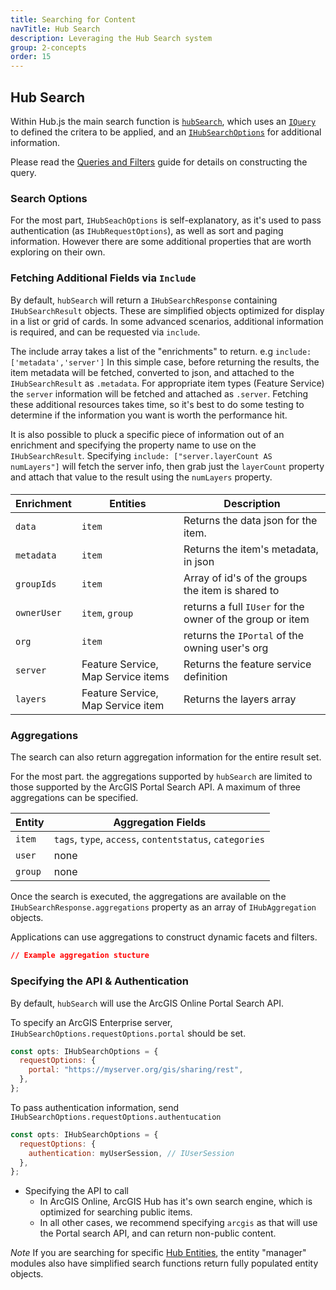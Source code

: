 ```yaml
---
title: Searching for Content
navTitle: Hub Search
description: Leveraging the Hub Search system
group: 2-concepts
order: 15
---
```


## Hub Search

Within Hub.js the main search function is [`hubSearch`](../api/common/hubSearch), which uses an [`IQuery`](../api/common/IQuery) to defined the critera to be applied, and an [`IHubSearchOptions`](../api/common/IHubSearchOptions) for additional information.

Please read the [Queries and Filters](./queries-and-filters) guide for details on constructing the query.

### Search Options

For the most part, `IHubSeachOptions` is self-explanatory, as it's used to pass authentication (as `IHubRequestOptions`), as well as sort and paging information. However there are some additional properties that are worth exploring on their own.

### Fetching Additional Fields via `Include`

By default, `hubSearch` will return a `IHubSearchResponse` containing `IHubSearchResult` objects. These are simplified objects optimized for display in a list or grid of cards. In some advanced scenarios, additional information is required, and can be requested via `include`.

The include array takes a list of the "enrichments" to return. e.g `include: ['metadata','server']` In this simple case, before returning the results, the item metadata will be fetched, converted to json, and attached to the `IHubSearchResult` as `.metadata`. For appropriate item types (Feature Service) the `server` information will be fetched and attached as `.server`. Fetching these additional resources takes time, so it's best to do some testing to determine if the information you want is worth the performance hit.

It is also possible to pluck a specific piece of information out of an enrichment and specifying the property name to use on the `IHubSearchResult`. Specifying `include: ["server.layerCount AS numLayers"]` will fetch the server info, then grab just the `layerCount` property and attach that value to the result using the `numLayers` property.

####

| Enrichment  | Entities                           | Description                                               |
| ----------- | ---------------------------------- | --------------------------------------------------------- |
| `data`      | `item`                             | Returns the data json for the item.                       |
| `metadata`  | `item`                             | Returns the item's metadata, in json                      |
| `groupIds`  | `item`                             | Array of id's of the groups the item is shared to         |
| `ownerUser` | `item`, `group`                    | returns a full `IUser` for the owner of the group or item |
| `org`       | `item`                             | returns the `IPortal` of the owning user's org            |
| `server`    | Feature Service, Map Service items | Returns the feature service definition                    |
| `layers`    | Feature Service, Map Service item  | Returns the layers array                                  |

### Aggregations

The search can also return aggregation information for the entire result set.

For the most part. the aggregations supported by `hubSearch` are limited to those supported by the ArcGIS Portal Search API. A maximum of three aggregations can be specified.

| Entity  | Aggregation Fields                                      |
| ------- | ------------------------------------------------------- |
| `item`  | `tags`, `type`, `access`, `contentstatus`, `categories` |
| `user`  | none                                                    |
| `group` | none                                                    |

Once the search is executed, the aggregations are available on the `IHubSearchResponse.aggregations` property as an array of `IHubAggregation` objects.

Applications can use aggregations to construct dynamic facets and filters.

```json
// Example aggregation stucture

```

### Specifying the API & Authentication

By default, `hubSearch` will use the ArcGIS Online Portal Search API.

To specify an ArcGIS Enterprise server, `IHubSearchOptions.requestOptions.portal` should be set.

```js
const opts: IHubSearchOptions = {
  requestOptions: {
    portal: "https://myserver.org/gis/sharing/rest",
  },
};
```

To pass authentication information, send `IHubSearchOptions.requestOptions.authentucation`

```js
const opts: IHubSearchOptions = {
  requestOptions: {
    authentication: myUserSession, // IUserSession
  },
};
```

- Specifying the API to call
  - In ArcGIS Online, ArcGIS Hub has it's own search engine, which is optimized for searching public items.
  - In all other cases, we recommend specifying `arcgis` as that will use the Portal search API, and can return non-public content.

_Note_ If you are searching for specific [Hub Entities](), the entity "manager" modules also have simplified search functions return fully populated entity objects.
